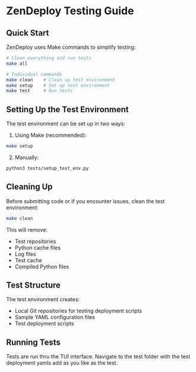 # ZenDeploy Testing Guide

## Quick Start

ZenDeploy uses Make commands to simplify testing:

```bash
# Clean everything and run tests
make all

# Individual commands
make clean    # Clean up test environment
make setup    # Set up test environment
make test     # Run tests
```

## Setting Up the Test Environment

The test environment can be set up in two ways:

1. Using Make (recommended):
```bash
make setup
```

2. Manually:
```bash
python3 tests/setup_test_env.py
```

## Cleaning Up

Before submitting code or if you encounter issues, clean the test environment:

```bash
make clean
```

This will remove:
- Test repositories
- Python cache files
- Log files
- Test cache
- Compiled Python files

## Test Structure

The test environment creates:
- Local Git repositories for testing deployment scripts
- Sample YAML configuration files
- Test deployment scripts

## Running Tests

Tests are run thru the TUI interface.  Navigate to the test folder with the test deployment yamls add as you like as the test.
